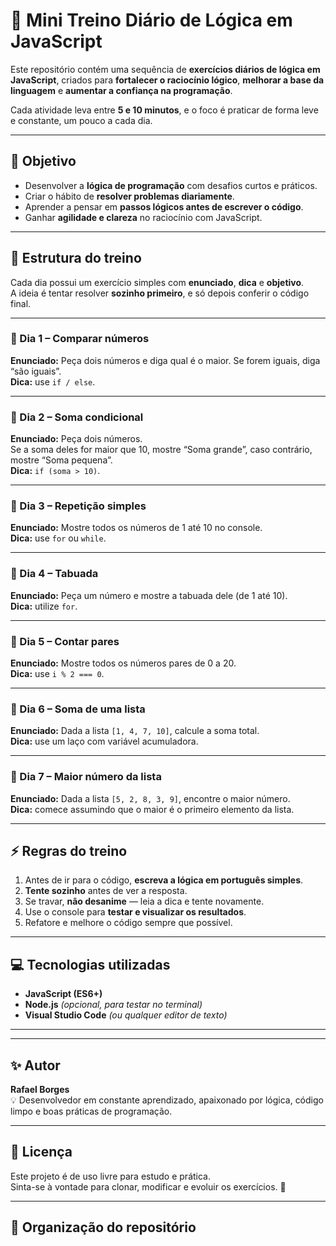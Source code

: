 # 🧠 Mini Treino Diário de Lógica em JavaScript

Este repositório contém uma sequência de **exercícios diários de lógica em JavaScript**, criados para **fortalecer o raciocínio lógico**, **melhorar a base da linguagem** e **aumentar a confiança na programação**.  

Cada atividade leva entre **5 e 10 minutos**, e o foco é praticar de forma leve e constante, um pouco a cada dia.

---

## 🚀 Objetivo

- Desenvolver a **lógica de programação** com desafios curtos e práticos.  
- Criar o hábito de **resolver problemas diariamente**.  
- Aprender a pensar em **passos lógicos antes de escrever o código**.  
- Ganhar **agilidade e clareza** no raciocínio com JavaScript.

---

## 📅 Estrutura do treino

Cada dia possui um exercício simples com **enunciado**, **dica** e **objetivo**.  
A ideia é tentar resolver **sozinho primeiro**, e só depois conferir o código final.

---

### 🧩 Dia 1 – Comparar números
**Enunciado:** Peça dois números e diga qual é o maior. Se forem iguais, diga “são iguais”.  
**Dica:** use `if / else`.

---

### 🧩 Dia 2 – Soma condicional
**Enunciado:** Peça dois números.  
Se a soma deles for maior que 10, mostre “Soma grande”, caso contrário, mostre “Soma pequena”.  
**Dica:** `if (soma > 10)`.

---

### 🧩 Dia 3 – Repetição simples
**Enunciado:** Mostre todos os números de 1 até 10 no console.  
**Dica:** use `for` ou `while`.

---

### 🧩 Dia 4 – Tabuada
**Enunciado:** Peça um número e mostre a tabuada dele (de 1 até 10).  
**Dica:** utilize `for`.

---

### 🧩 Dia 5 – Contar pares
**Enunciado:** Mostre todos os números pares de 0 a 20.  
**Dica:** use `i % 2 === 0`.

---

### 🧩 Dia 6 – Soma de uma lista
**Enunciado:** Dada a lista `[1, 4, 7, 10]`, calcule a soma total.  
**Dica:** use um laço com variável acumuladora.

---

### 🧩 Dia 7 – Maior número da lista
**Enunciado:** Dada a lista `[5, 2, 8, 3, 9]`, encontre o maior número.  
**Dica:** comece assumindo que o maior é o primeiro elemento da lista.

---

## ⚡ Regras do treino

1. Antes de ir para o código, **escreva a lógica em português simples**.  
2. **Tente sozinho** antes de ver a resposta.  
3. Se travar, **não desanime** — leia a dica e tente novamente.  
4. Use o console para **testar e visualizar os resultados**.  
5. Refatore e melhore o código sempre que possível.

---

## 💻 Tecnologias utilizadas

- **JavaScript (ES6+)**
- **Node.js** *(opcional, para testar no terminal)*
- **Visual Studio Code** *(ou qualquer editor de texto)*

---

---

## ✨ Autor

**Rafael Borges**  
💡 Desenvolvedor em constante aprendizado, apaixonado por lógica, código limpo e boas práticas de programação.

---

## 🧭 Licença

Este projeto é de uso livre para estudo e prática.  
Sinta-se à vontade para clonar, modificar e evoluir os exercícios. 🚀

---




## 📂 Organização do repositório

